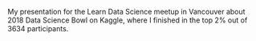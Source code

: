 My presentation for the Learn Data Science meetup in Vancouver about 2018 Data Science Bowl on Kaggle, where I finished in the top 2% out of 3634 participants.
